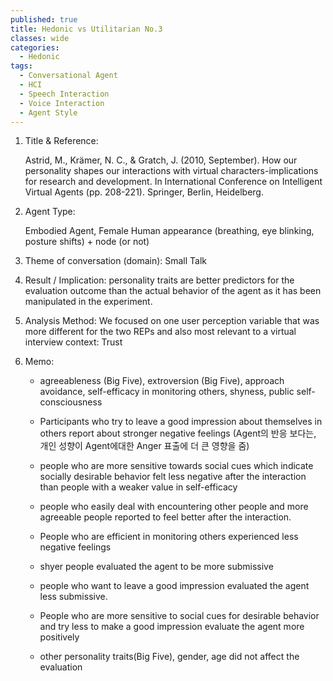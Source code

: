 ```yaml
---
published: true
title: Hedonic vs Utilitarian No.3
classes: wide
categories:
  - Hedonic
tags:
  - Conversational Agent
  - HCI
  - Speech Interaction
  - Voice Interaction
  - Agent Style
---
```




1. Title & Reference: 

   Astrid, M., Krämer, N. C., & Gratch, J. (2010, September). 
   How our personality shapes our interactions with virtual characters-implications for research and development. In International Conference on Intelligent Virtual Agents (pp. 208-221). Springer, Berlin, Heidelberg.

2. Agent Type:

   Embodied Agent, Female Human appearance
   (breathing, eye blinking, posture shifts) + node (or not)

3. Theme of conversation (domain): Small Talk 

4. Result / Implication: personality traits are better predictors for the evaluation outcome than
   the actual behavior of the agent as it has been manipulated in the experiment.

5. Analysis Method: We focused on one user perception variable that was more different for the two REPs and also most relevant to a virtual interview context: Trust

6. Memo: 

   * agreeableness (Big Five), extroversion (Big Five), 
     approach avoidance, self-efficacy in monitoring others, 
     shyness, public self-consciousness

   * Participants who try to leave a good impression about themselves in others report about stronger negative feelings (Agent의 반응 보다는, 개인 성향이 Agent에대한 Anger 표출에 더 큰 영향을 줌)

   * people who are more sensitive towards social cues which indicate socially desirable behavior felt less negative after the interaction than people with a weaker value in self-efficacy

   * people who easily deal with encountering other people and more agreeable people reported to feel better after the interaction. 

   * People who are efficient in monitoring others experienced less negative feelings

   * shyer people evaluated the agent to be more submissive

   * people who want to leave a good impression evaluated the agent less submissive.

   * People who are more sensitive to social cues for desirable behavior and try less to make a good impression evaluate the agent more positively
   * other personality traits(Big Five), gender, age did not affect the evaluation

   


